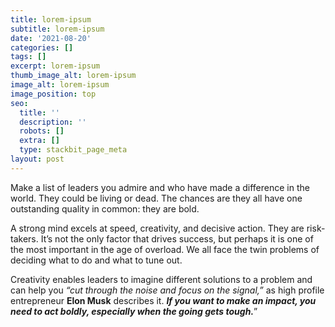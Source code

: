 ```yaml
---
title: lorem-ipsum
subtitle: lorem-ipsum
date: '2021-08-20'
categories: []
tags: []
excerpt: lorem-ipsum
thumb_image_alt: lorem-ipsum
image_alt: lorem-ipsum
image_position: top
seo:
  title: ''
  description: ''
  robots: []
  extra: []
  type: stackbit_page_meta
layout: post
---
```

Make a list of leaders you admire and who have made a difference in the world. They could be living or dead. The chances are they all have one outstanding quality in common: they are bold.

A strong mind excels at speed, creativity, and decisive action. They are risk-takers. It’s not the only factor that drives success, but perhaps it is one of the most important in the age of overload. We all face the twin problems of deciding what to do and what to tune out.

Creativity enables leaders to imagine different solutions to a problem and can help you *“cut through the noise and focus on the signal,”* as high profile entrepreneur **Elon Musk** describes it. ***If you want to make an impact, you need to act boldly, especially when the going gets tough.***”
